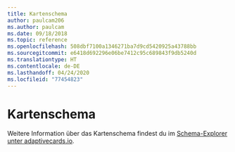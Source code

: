 ```yaml
---
title: Kartenschema
author: paulcam206
ms.author: paulcam
ms.date: 09/18/2018
ms.topic: reference
ms.openlocfilehash: 508dbf7100a1346271ba7d9cd5420925a43788bb
ms.sourcegitcommit: e6418d692296e06be7412c95c689843f9db5240d
ms.translationtype: HT
ms.contentlocale: de-DE
ms.lasthandoff: 04/24/2020
ms.locfileid: "77454823"
---
```

# <a name="card-schema"></a>Kartenschema

Weitere Information über das Kartenschema findest du im [Schema-Explorer unter adaptivecards.io](https://adaptivecards.io/explorer/).